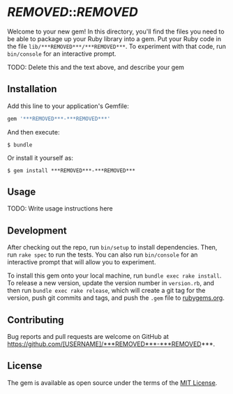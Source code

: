 # ***REMOVED***::***REMOVED***

Welcome to your new gem! In this directory, you'll find the files you need to be able to package up your Ruby library into a gem. Put your Ruby code in the file `lib/***REMOVED***/***REMOVED***`. To experiment with that code, run `bin/console` for an interactive prompt.

TODO: Delete this and the text above, and describe your gem

## Installation

Add this line to your application's Gemfile:

```ruby
gem '***REMOVED***-***REMOVED***'
```

And then execute:

    $ bundle

Or install it yourself as:

    $ gem install ***REMOVED***-***REMOVED***

## Usage

TODO: Write usage instructions here

## Development

After checking out the repo, run `bin/setup` to install dependencies. Then, run `rake spec` to run the tests. You can also run `bin/console` for an interactive prompt that will allow you to experiment.

To install this gem onto your local machine, run `bundle exec rake install`. To release a new version, update the version number in `version.rb`, and then run `bundle exec rake release`, which will create a git tag for the version, push git commits and tags, and push the `.gem` file to [rubygems.org](https://rubygems.org).

## Contributing

Bug reports and pull requests are welcome on GitHub at https://github.com/[USERNAME]/***REMOVED***-***REMOVED***.

## License

The gem is available as open source under the terms of the [MIT License](http://opensource.org/licenses/MIT).

